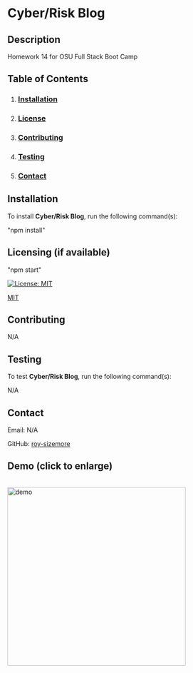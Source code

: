 # **Cyber/Risk Blog**

  ## **Description**
  
  Homework 14 for OSU Full Stack Boot Camp
  
  ## **Table of Contents**
  
  1. ### [Installation](#installation)
  
  2. ### [License](#license)
  
  3. ### [Contributing](#contributing)
  
  4. ### [Testing](#testing)
  
  5. ### [Contact](#contact)
  
  ## **Installation**
  
  To install **Cyber/Risk Blog**, run the following command(s):
  
  "npm install"
  
  ## **Licensing** (if available)
  
  "npm start"
  
  [![License: MIT](https://img.shields.io/badge/License-MIT-yellow.svg)](https://opensource.org/licenses/MIT)
  
  [MIT](https://opensource.org/licenses/MIT)
    
  ## **Contributing**
  
  N/A
  
  ## **Testing**
  
  To test **Cyber/Risk Blog**, run the following command(s):
  
  N/A
    
  ## **Contact**
  
  Email: N/A

  GitHub: [roy-sizemore](https://github.com/roy-sizemore/)

## **Demo** (click to enlarge)
  <br><img src="https://github.com/roy-sizemore/screenshots/blob/main/blog.gif" alt="demo" width="400px">  
